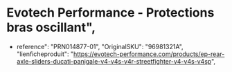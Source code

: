# Evotech Performance - Protections bras oscillant",
- reference": "PRN014877-01",
    "OriginalSKU": "96981321A",
    "lienficheproduit": "https://evotech-performance.com/products/ep-rear-axle-sliders-ducati-panigale-v4-v4s-v4r-streetfighter-v4-v4s-v4sp",
